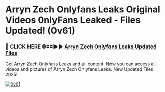 # Arryn Zech Onlyfans Leaks Original Videos 0nlyFans Leaked - Files Updated! (0v61)

<h3>🔴 CLICK HERE 🌐==►► <a href="https://tinyurl.com/4seja8ks" rel="nofollow">Arryn Zech Onlyfans Leaks Updated Files</a></h3>

Get Arryn Zech Onlyfans Leaks and all content. Now you can access all videos and pictures of Arryn Zech Onlyfans Leaks. New Updated Files 2025!

[![0v61](https://i.imgur.com/EWjZXRe.gif)](https://tinyurl.com/4seja8ks)
